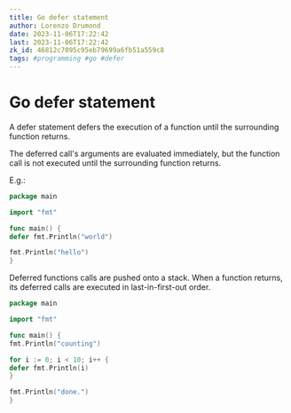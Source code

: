 ```yaml
---
title: Go defer statement
author: Lorenzo Drumond
date: 2023-11-06T17:22:42
last: 2023-11-06T17:22:42
zk_id: 46812c7095c95eb79699a6fb51a559c8
tags: #programming #go #defer
---
```



# Go defer statement
A defer statement defers the execution of a function
until the surrounding function returns.

The deferred call's arguments are evaluated immediately,
but the function call is not executed until the surrounding function returns.

E.g.:
```go
package main

import "fmt"

func main() {
defer fmt.Println("world")

fmt.Println("hello")
}
```


Deferred functions calls are pushed onto a stack.
When a function returns, its deferred calls are executed in last-in-first-out order.

```go
package main

import "fmt"

func main() {
fmt.Println("counting")

for i := 0; i < 10; i++ {
defer fmt.Println(i)
}

fmt.Println("done.")
}
```
